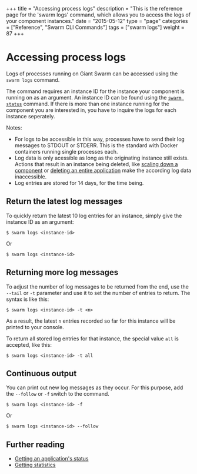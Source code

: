 +++
title = "Accessing process logs"
description = "This is the reference page for the 'swarm logs' command, which allows you to access the logs of your component instances."
date = "2015-05-12"
type = "page"
categories = ["Reference", "Swarm CLI Commands"]
tags = ["swarm logs"]
weight = 87
+++

# Accessing process logs

Logs of processes running on Giant Swarm can be accessed using the `swarm logs` command.

The command requires an instance ID for the instance your component is running on as an argument. An instance ID can be found using the [`swarm status`](/reference/cli/status/) command. If there is more than one instance running for the component you are interested in, you have to inquire the logs for each instance seperately.

Notes:

* For logs to be accessible in this way, processes have to send their log messages to STDOUT or STDERR. This is the standard with Docker containers running single processes each.
* Log data is only acessible as long as the originating instance still exists. Actions that result in an instance being deleted, like [scaling down a component](../scaledown/) or [deleting an entire application](../delete/) make the according log data inaccessible.
* Log entries are stored for 14 days, for the time being.

## Return the latest log messages

To quickly return the latest 10 log entries for an instance, simply give the instance ID as an argument:

```nohighlight
$ swarm logs <instance-id>
```

Or

```nohighlight
$ swarm logs <instance-id>
```

## Returning more log messages

To adjust the number of log messages to be returned from the end, use the `--tail` or `-t` parameter and use it to set the number of entries to return. The syntax is like this:

```nohighlight
$ swarm logs <instance-id> -t <n>
```

As a result, the latest `n` entries recorded so far for this instance will be printed to your console.

To return all stored log entries for that instance, the special value `all` is accepted, like this:

```nohighlight
$ swarm logs <instance-id> -t all
```

## Continuous output

You can print out new log messages as they occur. For this purpose, add the `--follow` or `-f` switch to the command.

```nohighlight
$ swarm logs <instance-id> -f
```

Or

```nohighlight
$ swarm logs <instance-id> --follow
```

## Further reading

 * [Getting an application's status](/reference/cli/status/)
 * [Getting statistics](/reference/cli/stats/)
